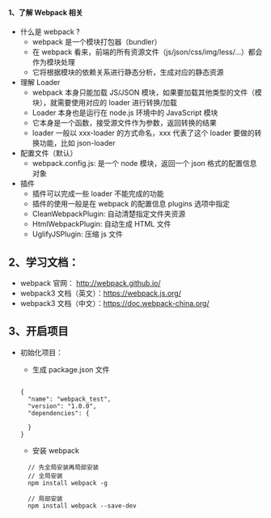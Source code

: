 #### 1、了解 Webpack 相关
  * 什么是 webpack ?
      * webpack 是一个模块打包器（bundler）
      * 在 webpack 看来，前端的所有资源文件（js/json/css/img/less/...）都会作为模块处理
      * 它将根据模块的依赖关系进行静态分析，生成对应的静态资源
  * 理解 Loader
      * webpack 本身只能加载 JS/JSON 模块，如果要加载其他类型的文件（模块），就需要使用对应的 loader 进行转换/加载
      * Loader 本身也是运行在 node.js 环境中的 JavaScript 模块
      * 它本身是一个函数，接受源文件作为参数，返回转换的结果
      * loader 一般以 xxx-loader 的方式命名，xxx 代表了这个 loader 要做的转换功能，比如 json-loader
  * 配置文件（默认）
      * webpack.config.js: 是一个 node 模块，返回一个 json 格式的配置信息对象
  * 插件
      * 插件可以完成一些 loader 不能完成的功能
      * 插件的使用一般是在 webpack 的配置信息 plugins 选项中指定
      * CleanWebpackPlugin: 自动清楚指定文件夹资源
      * HtmlWebpackPlugin: 自动生成 HTML 文件
      * UglifyJSPlugin: 压缩 js 文件
      
  ## 2、学习文档：
  * webpack 官网： http://webpack.github.io/
  * webpack3 文档（英文）：https://webpack.js.org/
  * webpack3 文档（中文）：https://doc.webpack-china.org/
  
  ## 3、开启项目
  * 初始化项目：
    * 生成 package.json 文件
    ```
    
    {
      "name": "webpack_test",
      "version": "1.0.0",
      "dependencies": {

      }
    }
    
    ```
    
    * 安装 webpack
    ```
      // 先全局安装再局部安装
      // 全局安装
      npm install webpack -g 
      
      // 局部安装
      npm install webpack --save-dev  

    ```
